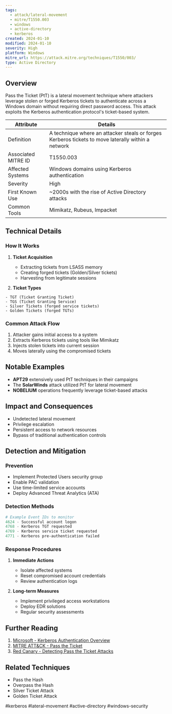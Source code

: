 ```yaml
---
tags:
  - attack/lateral-movement
  - mitre/T1550.003
  - windows
  - active-directory
  - kerberos
created: 2024-01-10
modified: 2024-01-10
severity: High
platform: Windows
mitre_url: https://attack.mitre.org/techniques/T1550/003/
type: Active Directory
---
```

## Overview
Pass the Ticket (PtT) is a lateral movement technique where attackers leverage stolen or forged Kerberos tickets to authenticate across a Windows domain without requiring direct password access. This attack exploits the Kerberos authentication protocol's ticket-based system.

| Attribute | Details |
|-----------|---------|
| Definition | A technique where an attacker steals or forges Kerberos tickets to move laterally within a network |
| Associated MITRE ID | T1550.003 |
| Affected Systems | Windows domains using Kerberos authentication |
| Severity | High |
| First Known Use | ~2000s with the rise of Active Directory attacks |
| Common Tools | Mimikatz, Rubeus, Impacket |

## Technical Details

### How It Works
1. **Ticket Acquisition**
   - Extracting tickets from LSASS memory
   - Creating forged tickets (Golden/Silver tickets)
   - Harvesting from legitimate sessions

2. **Ticket Types**
```plaintext
- TGT (Ticket Granting Ticket)
- TGS (Ticket Granting Service)
- Silver Tickets (forged service tickets)
- Golden Tickets (forged TGTs)
```

### Common Attack Flow
1. Attacker gains initial access to a system
2. Extracts Kerberos tickets using tools like Mimikatz
3. Injects stolen tickets into current session
4. Moves laterally using the compromised tickets

## Notable Examples
- **APT29** extensively used PtT techniques in their campaigns
- The **SolarWinds** attack utilized PtT for lateral movement
- **NOBELIUM** operations frequently leverage ticket-based attacks

## Impact and Consequences
- Undetected lateral movement
- Privilege escalation
- Persistent access to network resources
- Bypass of traditional authentication controls

## Detection and Mitigation

### Prevention
- Implement Protected Users security group
- Enable PAC validation
- Use time-limited service accounts
- Deploy Advanced Threat Analytics (ATA)

### Detection Methods
```powershell
# Example Event IDs to monitor
4624 - Successful account logon
4768 - Kerberos TGT requested
4769 - Kerberos service ticket requested
4771 - Kerberos pre-authentication failed
```

### Response Procedures
1. **Immediate Actions**
   - Isolate affected systems
   - Reset compromised account credentials
   - Review authentication logs

2. **Long-term Measures**
   - Implement privileged access workstations
   - Deploy EDR solutions
   - Regular security assessments

## Further Reading
1. [Microsoft - Kerberos Authentication Overview](https://docs.microsoft.com/en-us/windows-server/security/kerberos/kerberos-authentication-overview)
2. [MITRE ATT&CK - Pass the Ticket](https://attack.mitre.org/techniques/T1550/003/)
3. [Red Canary - Detecting Pass the Ticket Attacks](https://redcanary.com/blog/detecting-pass-the-ticket-attacks/)

## Related Techniques
- Pass the Hash
- Overpass the Hash
- Silver Ticket Attack
- Golden Ticket Attack

#kerberos #lateral-movement #active-directory #windows-security